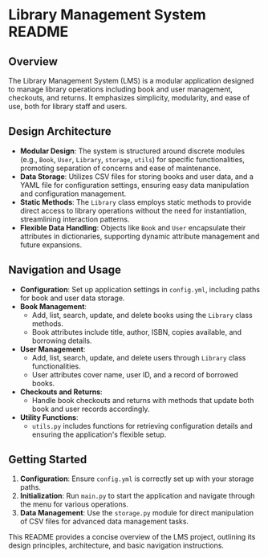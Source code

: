 # Library Management System README

## Overview
The Library Management System (LMS) is a modular application designed to manage library operations including book and user management, checkouts, and returns. It emphasizes simplicity, modularity, and ease of use, both for library staff and users.

## Design Architecture
- **Modular Design**: The system is structured around discrete modules (e.g., `Book`, `User`, `Library`, `storage`, `utils`) for specific functionalities, promoting separation of concerns and ease of maintenance.
- **Data Storage**: Utilizes CSV files for storing books and user data, and a YAML file for configuration settings, ensuring easy data manipulation and configuration management.
- **Static Methods**: The `Library` class employs static methods to provide direct access to library operations without the need for instantiation, streamlining interaction patterns.
- **Flexible Data Handling**: Objects like `Book` and `User` encapsulate their attributes in dictionaries, supporting dynamic attribute management and future expansions.

## Navigation and Usage
- **Configuration**: Set up application settings in `config.yml`, including paths for book and user data storage.
- **Book Management**:
  - Add, list, search, update, and delete books using the `Library` class methods.
  - Book attributes include title, author, ISBN, copies available, and borrowing details.
- **User Management**:
  - Add, list, search, update, and delete users through `Library` class functionalities.
  - User attributes cover name, user ID, and a record of borrowed books.
- **Checkouts and Returns**:
  - Handle book checkouts and returns with methods that update both book and user records accordingly.
- **Utility Functions**:
  - `utils.py` includes functions for retrieving configuration details and ensuring the application's flexible setup.

## Getting Started
1. **Configuration**: Ensure `config.yml` is correctly set up with your storage paths.
2. **Initialization**: Run `main.py` to start the application and navigate through the menu for various operations.
3. **Data Management**: Use the `storage.py` module for direct manipulation of CSV files for advanced data management tasks.

This README provides a concise overview of the LMS project, outlining its design principles, architecture, and basic navigation instructions.